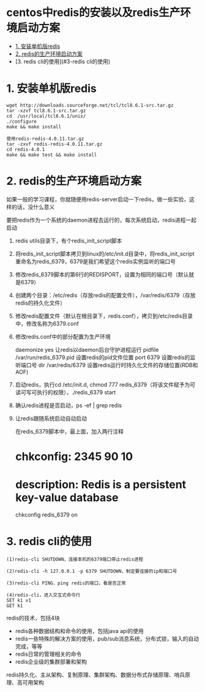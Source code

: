 # centos中redis的安装以及redis生产环境启动方案
<!-- MarkdownTOC -->
- [1. 安装单机版redis](#1-安装单机版redis)
- [2. redis的生产环境启动方案](#2-redis的生产环境启动方案)
- [3. redis cli的使用](#3-redis cli的使用)
<!-- /MarkdownTOC -->

# 1. 安装单机版redis
    wget http://downloads.sourceforge.net/tcl/tcl8.6.1-src.tar.gz
    tar -xzvf tcl8.6.1-src.tar.gz
    cd  /usr/local/tcl8.6.1/unix/
    ./configure  
    make && make install
    
    使用redis-redis-4.0.11.tar.gz
    tar -zxvf redis-redis-4.0.11.tar.gz
    cd redis-4.0.1
    make && make test && make install
 
# 2. redis的生产环境启动方案

如果一般的学习课程，你就随便用redis-server启动一下redis，做一些实验，这样的话，没什么意义

要把redis作为一个系统的daemon进程去运行的，每次系统启动，redis进程一起启动

 1. redis utils目录下，有个redis_init_script脚本
 2. 将redis_init_script脚本拷贝到linux的/etc/init.d目录中，将redis_init_script重命名为redis_6379，6379是我们希望这个redis实例监听的端口号
 3. 修改redis_6379脚本的第6行的REDISPORT，设置为相同的端口号（默认就是6379）
 4. 创建两个目录：/etc/redis（存放redis的配置文件），/var/redis/6379（存放redis的持久化文件）
 5. 修改redis配置文件（默认在根目录下，redis.conf），拷贝到/etc/redis目录中，修改名称为6379.conf

6. 修改redis.conf中的部分配置为生产环境


    daemonize	yes		让redis以daemon后台守护进程运行
    pidfile		/var/run/redis_6379.pid 	设置redis的pid文件位置
    port		6379						设置redis的监听端口号
    dir 		/var/redis/6379		设置redis运行时持久化文件的存储位置(RDB和AOF)

7. 启动redis，执行cd /etc/init.d, chmod 777 redis_6379（将该文件赋予为可读可写可执行的权限），./redis_6379 start

8. 确认redis进程是否启动，ps -ef | grep redis

9. 让redis跟随系统启动自动启动


    在redis_6379脚本中，最上面，加入两行注释

    # chkconfig:   2345 90 10
    
    # description:  Redis is a persistent key-value database
    
    chkconfig redis_6379 on


# 3. redis cli的使用

    (1)redis-cli SHUTDOWN，连接本机的6379端口停止redis进程
    
    (2)redis-cli -h 127.0.0.1 -p 6379 SHUTDOWN，制定要连接的ip和端口号
    
    (3)redis-cli PING，ping redis的端口，看是否正常
    
    (4)redis-cli，进入交互式命令行
    SET k1 v1
    GET k1

redis的技术，包括4块

- redis各种数据结构和命令的使用，包括java api的使用
- redis一些特殊的解决方案的使用，pub/sub消息系统，分布式锁，输入的自动完成，等等
- redis日常的管理相关的命令
- redis企业级的集群部署和架构

redis持久化、主从架构、复制原理、集群架构、数据分布式存储原理、哨兵原理、高可用架构
